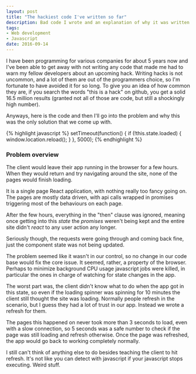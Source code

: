 ```yaml
---
layout: post
title: "The hackiest code I've written so far"
description: Bad code I wrote and an explanation of why it was written.
tags:
- Web development
- Javascript
date: 2016-09-14
---
```


I have been programming for various companies for about 5 years now and I've been able to get away with not writing any code that made me had to warn my fellow developers about an upcoming hack. Writing hacks is not uncommon, and a lot of them are out of the programmers choice, so I'm fortunate to have avoided it for so long. To give you an idea of how common they are, if you search the words "this is a hack" on github, you get a solid 16.5 million results (granted not all of those are code, but still a shockingly high number).

Anyways, here is the code and then I'll go into the problem and why this was the only solution that we come up with.

{% highlight javascript %}
setTimeout(function() {
  if (!this.state.loaded) {
    window.location.reload();
  }
}, 5000);
{% endhighlight %}

### Problem overview
The client would leave their app running in the browser for a few hours. When they would return and try navigating around the site, none of the pages would finish loading.

It is a single page React application, with nothing really too fancy going on. The pages are mostly data driven, with api calls wrapped in promises triggering most of the behaviours on each page.

After the few hours, everything in the "then" clause was ignored, meaning once getting into this _state_ the _promises_ weren't being kept and the entire site didn't _react_ to any user action any longer.

Seriously though, the requests were going through and coming back fine, just the component state was not being updated.

The problem seemed like it wasn't in our control, so no change in our code base would fix the core issue. It seemed, rather, a property of the browser. Perhaps to minimize background CPU usage javascript jobs were killed, in particular the ones in charge of watching for state changes in the app.

The worst part was, the client didn't know what to do when the app got in this state, so even if the loading spinner was spinning for 10 minutes the client still thought the site was loading. Normally people refresh in the scenario, but I guess they had a lot of trust in our app. Instead we wrote a refresh for them.

The pages this happened on never took more than 3 seconds to load, even with a slow connection, so 5 seconds was a safe number to check if the page was still loading and refresh otherwise. Once the page was refreshed, the app would go back to working completely normally.

I still can't think of anything else to do besides teaching the client to hit refresh. It's not like you can detect with javascript if your javascript stops executing. Weird stuff.
